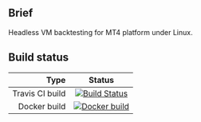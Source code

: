## Brief

Headless VM backtesting for MT4 platform under Linux.

## Build status

| Type            | Status      |
| --------------: |:-----------:|
| Travis CI build | [![Build Status](https://api.travis-ci.org/EA31337/EA-Tester.svg?branch=master)](https://travis-ci.org/EA31337/EA-Tester) |
| Docker build    | [![Docker build](https://images.microbadger.com/badges/image/ea31337/fx-mt-vm.svg)](https://microbadger.com/images/ea31337/fx-mt-vm "Docker build") |
